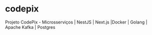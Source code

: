 # codepix
Projeto CodePix - Microsserviços | NestJS | Next.js |Docker | Golang | Apache Kafka | Postgres 
